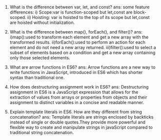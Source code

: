 1. What is the difference between var, let, and const?
ans: some feature differences:
i) Scope:var is function-scoped but let,const are block-scoped.
ii) Hoisting: var is hoisted to the top of its scope but let,const are hoisted without initialization.

2. What is the difference between map(), forEach(), and filter()?
ans: i)map():used to transform each element and get a new array with the transformed results.
ii)forEach():used to perform an action for each element and do not need a new array returned.
iii)filter():used to select a subset of elements based on a condition and get a new array containing only those selected elements.

3. What are arrow functions in ES6?
ans: Arrow functions are a new way to write functions in JavaScript, introduced in ES6 which has shorter syntax than traditional one.

4. How does destructuring assignment work in ES6?
ans: Destructuring assignment in ES6 is a JavaScript expression that allows for the extraction of values from arrays or properties from objects and their assignment to distinct variables in a concise and readable manner.

5. Explain template literals in ES6. How are they different from string concatenation?
ans: Template literals are strings enclosed by backticks instead of single or double quotes.They provide more powerful and flexible way to create and manipulate strings in javaScript compared to traditional string concatenation.